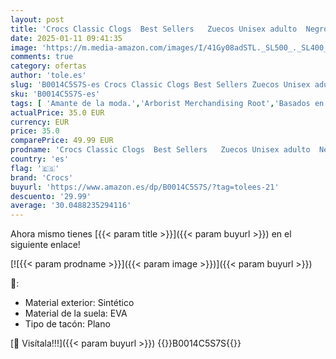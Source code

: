```yaml
---
layout: post
title: 'Crocs Classic Clogs  Best Sellers   Zuecos Unisex adulto  Negro  43/44 EU'
date: 2025-01-11 09:41:35
image: 'https://m.media-amazon.com/images/I/41Gy08adSTL._SL500_._SL400_.jpg'
comments: true
category: ofertas
author: 'tole.es'
slug: 'B0014C5S7S-es Crocs Classic Clogs Best Sellers Zuecos Unisex adulto...'
sku: 'B0014C5S7S-es'
tags: [ 'Amante de la moda.','Arborist Merchandising Root','Basados en tus valoraciones: Los favoritos de este mes','Básicos de Moda','Chanclas de verano hombre','Días de primavera, hasta -50%','Edición de temporada','Guía de regalos de moda hombre','Hand-picked mens summer outfits','Hora de celebrar','Ideas para regalos en Moda y Accesorios','La creadora de tendencias de la generación Z','La obsesión de los clientes de este mes Hombre','La obsesión de los clientes de este mes Mujer','Moda','Moda Hombre','Mules','Prime Student -10% adicional en una selección de Moda','Rebajas en zapatos hombre','Rebajas en zapatos mujer','Regalos para él','Selección de moda otoño/invierno','Self Service','Special Features Stores','Zapatos para hombre','Zapatos: -10% adicional en una selección de Moda','Zuecos y mules para hombre','c8538d25-3af9-48d3-aeff-5f3ce5572a36_0','c8538d25-3af9-48d3-aeff-5f3ce5572a36_101','c8538d25-3af9-48d3-aeff-5f3ce5572a36_1501','c8538d25-3af9-48d3-aeff-5f3ce5572a36_2901','c8538d25-3af9-48d3-aeff-5f3ce5572a36_3001','c8538d25-3af9-48d3-aeff-5f3ce5572a36_301','c8538d25-3af9-48d3-aeff-5f3ce5572a36_4001','c8538d25-3af9-48d3-aeff-5f3ce5572a36_4701','c8538d25-3af9-48d3-aeff-5f3ce5572a36_4801','c8538d25-3af9-48d3-aeff-5f3ce5572a36_5001','c8538d25-3af9-48d3-aeff-5f3ce5572a36_5301','c8538d25-3af9-48d3-aeff-5f3ce5572a36_5401','c8538d25-3af9-48d3-aeff-5f3ce5572a36_6001','c8538d25-3af9-48d3-aeff-5f3ce5572a36_6101','c8538d25-3af9-48d3-aeff-5f3ce5572a36_7101','c8538d25-3af9-48d3-aeff-5f3ce5572a36_7601','c8538d25-3af9-48d3-aeff-5f3ce5572a36_901','c8538d25-3af9-48d3-aeff-5f3ce5572a36_9201','c8538d25-3af9-48d3-aeff-5f3ce5572a36_9701','crocs','zuecos','🇪🇸', ]
actualPrice: 35.0 EUR
currency: EUR
price: 35.0
comparePrice: 49.99 EUR
prodname: 'Crocs Classic Clogs  Best Sellers   Zuecos Unisex adulto  Negro  43/44 EU'
country: 'es'
flag: '🇪🇸'
brand: 'Crocs'
buyurl: 'https://www.amazon.es/dp/B0014C5S7S/?tag=tolees-21'
descuento: '29.99'
average: '30.0488235294116'
---
```


Ahora mismo tienes [{{< param title >}}]({{< param buyurl >}}) en el siguiente enlace!

[![{{< param prodname >}}]({{< param image >}})]({{< param buyurl >}})

🔎:

- Material exterior: Sintético
- Material de la suela: EVA
- Tipo de tacón: Plano

[🛒 Visítala!!!]({{< param buyurl >}})
{{<world>}}B0014C5S7S{{</world>}}
